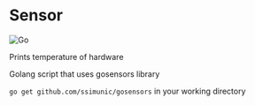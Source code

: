 # Sensor
![Go](https://img.shields.io/badge/go-%2300ADD8.svg?style=for-the-badge&logo=go&logoColor=white)

Prints temperature of hardware

Golang script that uses gosensors library

`go get github.com/ssimunic/gosensors` in your working directory

